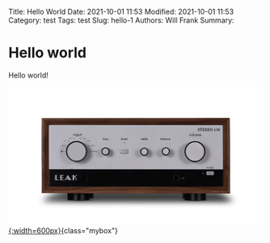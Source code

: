 Title: Hello World
Date: 2021-10-01 11:53
Modified: 2021-10-01 11:53
Category: test
Tags: test
Slug: hello-1
Authors: Will Frank
Summary: 

# Hello world
Hello world!

[![my_image](/images/stereo.png){:width=600px}](/images/stereo.png "Title that is displayed on mouse-over and as caption in colorbox"){class="mybox"}